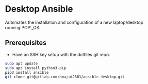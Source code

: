 # Desktop Ansible

Automates the installation and configuration of a new laptop/desktop running POP!\_OS.

## Prerequisites

- Have an SSH key setup with the dotfiles git repo.

```bash
sudo apt update
sudo apt install python3-pip
pip3 install ansible
git clone git@gitlab.com:hmajid2301/ansible-desktop.git
```

